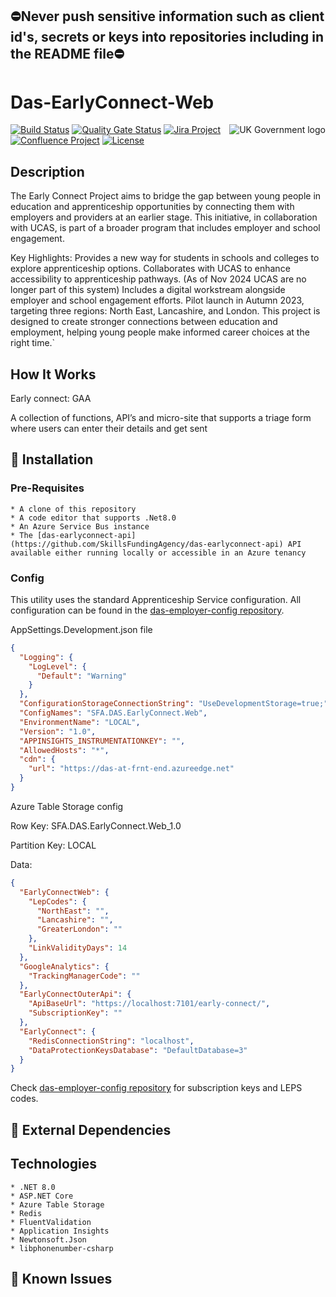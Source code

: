 ## ⛔Never push sensitive information such as client id's, secrets or keys into repositories including in the README file⛔

# Das-EarlyConnect-Web

<img src="https://avatars.githubusercontent.com/u/9841374?s=200&v=4" align="right" alt="UK Government logo">

[![Build Status](https://dev.azure.com/sfa-gov-uk/Digital%20Apprenticeship%20Service/_apis/build/status/_projectname_?branchName=master)](https://dev.azure.com/sfa-gov-uk/Digital%20Apprenticeship%20Service/_build/latest?definitionId=_projectid_&branchName=master)
[![Quality Gate Status](https://sonarcloud.io/api/project_badges/measure?project=_projectId_&metric=alert_status)](https://sonarcloud.io/dashboard?id=_projectId_)
[![Jira Project](https://img.shields.io/badge/Jira-Project-blue)](https://skillsfundingagency.atlassian.net/secure/RapidBoard.jspa?rapidView=564&projectKey=_projectKey_)
[![Confluence Project](https://img.shields.io/badge/Confluence-Project-blue)](https://skillsfundingagency.atlassian.net/wiki/spaces/_pageurl_)
[![License](https://img.shields.io/badge/license-MIT-lightgrey.svg?longCache=true&style=flat-square)](https://en.wikipedia.org/wiki/MIT_License)

## Description

The Early Connect Project aims to bridge the gap between young people in education and apprenticeship opportunities by connecting them with employers and providers at an earlier stage. This initiative, in collaboration with UCAS, is part of a broader program that includes employer and school engagement.

Key Highlights:
Provides a new way for students in schools and colleges to explore apprenticeship options.
Collaborates with UCAS to enhance accessibility to apprenticeship pathways. (As of Nov 2024 UCAS are no longer part of this system)
Includes a digital workstream alongside employer and school engagement efforts.
Pilot launch in Autumn 2023, targeting three regions: North East, Lancashire, and London.
This project is designed to create stronger connections between education and employment, helping young people make informed career choices at the right time.`

## How It Works

Early connect: GAA

A collection of functions, API’s and micro-site that supports a triage form where users can enter their details and get sent 

## 🚀 Installation

### Pre-Requisites
```
* A clone of this repository
* A code editor that supports .Net8.0
* An Azure Service Bus instance
* The [das-earlyconnect-api](https://github.com/SkillsFundingAgency/das-earlyconnect-api) API available either running locally or accessible in an Azure tenancy    
```
### Config

This utility uses the standard Apprenticeship Service configuration. All configuration can be found in the [das-employer-config repository](https://github.com/SkillsFundingAgency/das-employer-config).

AppSettings.Development.json file
```json
{
  "Logging": {
    "LogLevel": {
      "Default": "Warning"
    }
  },
  "ConfigurationStorageConnectionString": "UseDevelopmentStorage=true;",
  "ConfigNames": "SFA.DAS.EarlyConnect.Web",
  "EnvironmentName": "LOCAL",
  "Version": "1.0",
  "APPINSIGHTS_INSTRUMENTATIONKEY": "",
  "AllowedHosts": "*",
  "cdn": {
    "url": "https://das-at-frnt-end.azureedge.net"
  }
} 
```

Azure Table Storage config

Row Key: SFA.DAS.EarlyConnect.Web_1.0

Partition Key: LOCAL

Data:

```json
{
  "EarlyConnectWeb": {
    "LepCodes": {
      "NorthEast": "",
      "Lancashire": "",
      "GreaterLondon": ""
    },
    "LinkValidityDays": 14
  },
  "GoogleAnalytics": {
    "TrackingManagerCode": ""
  },
  "EarlyConnectOuterApi": {
    "ApiBaseUrl": "https://localhost:7101/early-connect/",
    "SubscriptionKey": ""
  },
  "EarlyConnect": {
    "RedisConnectionString": "localhost",
    "DataProtectionKeysDatabase": "DefaultDatabase=3"
  }
}
```
Check [das-employer-config repository](https://github.com/SkillsFundingAgency/das-employer-config) for subscription keys and LEPS codes.
## 🔗 External Dependencies


## Technologies

```
* .NET 8.0  
* ASP.NET Core  
* Azure Table Storage  
* Redis
* FluentValidation  
* Application Insights  
* Newtonsoft.Json  
* libphonenumber-csharp  
```

## 🐛 Known Issues


```

```
